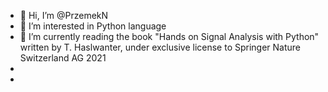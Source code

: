 - 👋 Hi, I’m @PrzemekN
- 👀 I’m interested in Python language
- 🌱 I’m currently reading the book "Hands on Signal Analysis with Python" written by T. Haslwanter, under exclusive license to Springer Nature Switzerland AG 2021
-
- 

<!---
PrzemekN/PrzemekN is a ✨ special ✨ repository because its `README.md` (this file) appears on your GitHub profile.
You can click the Preview link to take a look at your changes.
--->
